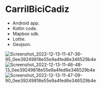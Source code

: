 # CarrilBiciCadiz
- Android app.
- Kotlin code. 
- Mapbox sdk.
- Lottie.
- Geojson.

![Screenshot_2022-12-13-11-47-36-95_0ee39249818e55e9a4fed6e346529b4e](https://user-images.githubusercontent.com/37807677/207318676-84603ff0-d4e4-4f15-b4b6-bed3877d96aa.jpg)
![Screenshot_2022-12-13-11-46-48-13_0ee39249818e55e9a4fed6e346529b4e](https://user-images.githubusercontent.com/37807677/207318670-4e06fb83-05fe-4bb6-b384-f20ac4fde223.jpg)
![Screenshot_2022-12-13-11-47-09-90_0ee39249818e55e9a4fed6e346529b4e](https://user-images.githubusercontent.com/37807677/207318679-6d1f4b78-b4e7-4e9e-9ca4-8ce9f4e7f2be.jpg)

